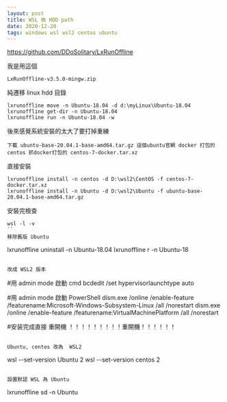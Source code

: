 ```yaml
---
layout: post
title: WSL 換 HDD path
date: 2020-12-20
tags: windows wsl wsl2 centos ubuntu
---
```


https://github.com/DDoSolitary/LxRunOffline

我是用這個 
```
LxRunOffline-v3.5.0-mingw.zip
```

純遷移 linux hdd 目錄
```
lxrunoffline move -n Ubuntu-18.04 -d d:\myLinux\Ubuntu-18.04
lxrunoffline get-dir -n Ubuntu-18.04
lxrunoffline run -n Ubuntu-18.04 -w
```

後來感覺系統安裝的太大了要打掉重練
```
下載 ubuntu-base-20.04.1-base-amd64.tar.gz 這個ubuntu官網 docker 打包的
centos 抓docker打包的 centos-7-docker.tar.xz
```

直接安裝
```
lxrunoffline install -n centos -d D:\wsl2\CentOS -f centos-7-docker.tar.xz
lxrunoffline install -n Ubuntu -d D:\wsl2\Ubuntu -f ubuntu-base-20.04.1-base-amd64.tar.gz
```

安裝完檢查
```
wsl -l -v
``
移除舊版 Ubuntu
```
lxrunoffline uninstall -n Ubuntu-18.04
lxrunoffline r -n Ubuntu-18
```

改成 WSL2 版本
```
#用 admin mode 啟動 cmd
bcdedit /set hypervisorlaunchtype auto

#用 admin mode 啟動 PowerShell
dism.exe /online /enable-feature /featurename:Microsoft-Windows-Subsystem-Linux /all /norestart
dism.exe /online /enable-feature /featurename:VirtualMachinePlatform /all /norestart

#安装完成直接 重開機 ！！！！！！！！！重開機！！！！！！
```

Ubuntu, centos 改為  WSL2
```
wsl --set-version Ubuntu 2
wsl --set-version centos 2
```

設置默認 WSL 為 Ubuntu
```
lxrunoffline sd -n Ubuntu
```
